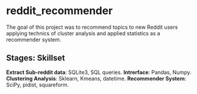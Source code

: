 # reddit_recommender

The goal of this project was to recommend topics to new Reddit users applying technics of cluster analysis and applied statistics as a recommender system.

## **Stages**: Skillset
**Extract Sub-reddit data**: SQLite3, SQL queries.
**Intrerface**: Pandas, Numpy.
**Clustering Analysis**: Sklearn, Kmeans, datetime.
**Recommender System**: SciPy, pidist, squareform.
